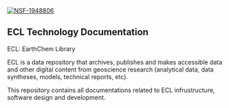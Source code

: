    [![NSF-1948806](https://img.shields.io/badge/NSF-1928366-blue.svg)](https://nsf.gov/awardsearch/showAward?AWD_ID=1948806)
##  ECL Technology Documentation

ECL: EarthChem Library

ECL is a data repository that archives, publishes and makes accessible data and other digital content from geoscience research (analytical data, data syntheses, models, technical reports, etc).

This repository contains all documentations related to ECL infrustructure, software design and development.
